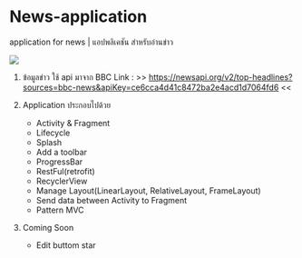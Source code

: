 # News-application
application for news | แอปพลิเคชัน สำหรับอ่านข่าว

![](.gif)

1. ข้อมูลข่าว ใช้ api มาจาก BBC 
    Link : >> https://newsapi.org/v2/top-headlines?sources=bbc-news&apiKey=ce6cca4d41c8472ba2e4acd1d7064fd6 <<
2. Application ประกอบไปด้วย
    - Activity & Fragment
    - Lifecycle
    - Splash
    - Add a toolbar
    - ProgressBar
    - RestFul(retrofit)
    - RecyclerView
    - Manage Layout(LinearLayout, RelativeLayout, FrameLayout)
    - Send data between Activity to Fragment
    - Pattern MVC

3. Coming Soon 
    - Edit buttom star
